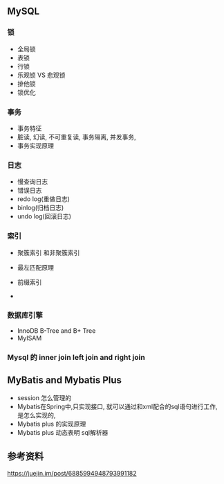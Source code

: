 ## MySQL
### 锁
- 全局锁
- 表锁
- 行锁
- 乐观锁 VS 悲观锁
- 排他锁
- 锁优化

### 事务
- 事务特征
- 脏读, 幻读, 不可重复读, 事务隔离, 并发事务,
- 事务实现原理

### 日志
- 慢查询日志
- 错误日志
- redo log(重做日志)
- binlog(归档日志)
- undo log(回滚日志)

### 索引
- 聚簇索引 和非聚簇索引
- 最左匹配原理
- 前缀索引


- 

### 数据库引擎
 - InnoDB B-Tree and B+ Tree
 - MyISAM
 
### Mysql 的 inner join left join and right join
 
## MyBatis and Mybatis Plus
- session 怎么管理的
- Mybatis在Spring中,只实现接口, 就可以通过和xml配合的sql语句进行工作, 是怎么实现的, 
- Mybatis plus 的实现原理
- Mybatis plus 动态表明 sql解析器

## 参考资料
https://juejin.im/post/6885994948793991182